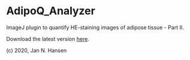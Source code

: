 # AdipoQ_Analyzer
ImageJ plugin to quantify HE-staining images of adipose tissue - Part II.

Download the latest version [here](https://github.com/hansenjn/AdipoQ_Analyzer/releases/).

(c) 2020, Jan N. Hansen
